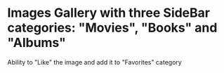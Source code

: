 # Images Gallery with three SideBar categories: "Movies", "Books" and "Albums" 

Ability to "Like" the image and add it to "Favorites" category 




